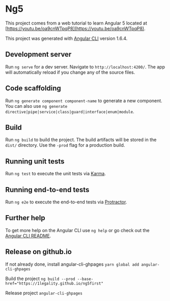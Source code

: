 # Ng5

This project comes from a web tutorial to learn Angular 5 located at [https://youtu.be/oa9cnWTpqP8](https://youtu.be/oa9cnWTpqP8).

This project was generated with [Angular CLI](https://github.com/angular/angular-cli) version 1.6.4.

## Development server

Run `ng serve` for a dev server. Navigate to `http://localhost:4200/`. The app will automatically reload if you change any of the source files.

## Code scaffolding

Run `ng generate component component-name` to generate a new component. You can also use `ng generate directive|pipe|service|class|guard|interface|enum|module`.

## Build

Run `ng build` to build the project. The build artifacts will be stored in the `dist/` directory. Use the `-prod` flag for a production build.

## Running unit tests

Run `ng test` to execute the unit tests via [Karma](https://karma-runner.github.io).

## Running end-to-end tests

Run `ng e2e` to execute the end-to-end tests via [Protractor](http://www.protractortest.org/).

## Further help

To get more help on the Angular CLI use `ng help` or go check out the [Angular CLI README](https://github.com/angular/angular-cli/blob/master/README.md).

## Release on github.io

If not already done, install angular-cli-ghpages
`yarn global add angular-cli-ghpages`

Build the project
`ng build --prod --base-href="https://1legality.github.io/ng5first"`

Release project
`angular-cli-ghpages`
